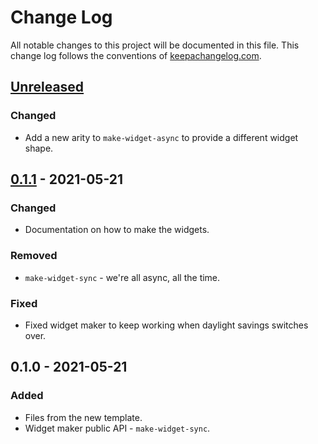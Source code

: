 # Change Log
All notable changes to this project will be documented in this file. This change log follows the conventions of [keepachangelog.com](http://keepachangelog.com/).

## [Unreleased]
### Changed
- Add a new arity to `make-widget-async` to provide a different widget shape.

## [0.1.1] - 2021-05-21
### Changed
- Documentation on how to make the widgets.

### Removed
- `make-widget-sync` - we're all async, all the time.

### Fixed
- Fixed widget maker to keep working when daylight savings switches over.

## 0.1.0 - 2021-05-21
### Added
- Files from the new template.
- Widget maker public API - `make-widget-sync`.

[Unreleased]: https://sourcehost.site/your-name/proj3/compare/0.1.1...HEAD
[0.1.1]: https://sourcehost.site/your-name/proj3/compare/0.1.0...0.1.1
